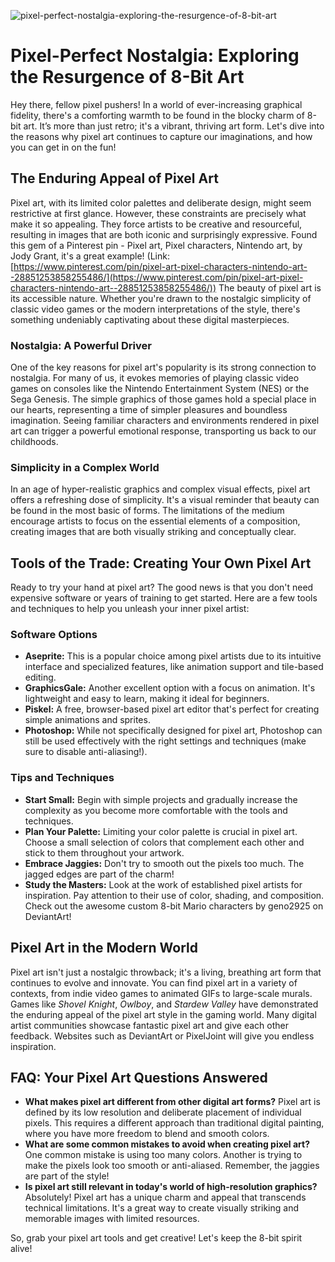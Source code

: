 ![pixel-perfect-nostalgia-exploring-the-resurgence-of-8-bit-art](https://images.pexels.com/photos/14826118/pexels-photo-14826118.jpeg?auto=compress&cs=tinysrgb&fit=crop&h=627&w=1200)

# Pixel-Perfect Nostalgia: Exploring the Resurgence of 8-Bit Art

Hey there, fellow pixel pushers! In a world of ever-increasing graphical fidelity, there's a comforting warmth to be found in the blocky charm of 8-bit art. It’s more than just retro; it's a vibrant, thriving art form. Let's dive into the reasons why pixel art continues to capture our imaginations, and how you can get in on the fun!

## The Enduring Appeal of Pixel Art

Pixel art, with its limited color palettes and deliberate design, might seem restrictive at first glance. However, these constraints are precisely what make it so appealing. They force artists to be creative and resourceful, resulting in images that are both iconic and surprisingly expressive. Found this gem of a Pinterest pin - Pixel art, Pixel characters, Nintendo art, by Jody Grant, it's a great example! (Link: [https://www.pinterest.com/pin/pixel-art-pixel-characters-nintendo-art--28851253858255486/](https://www.pinterest.com/pin/pixel-art-pixel-characters-nintendo-art--28851253858255486/)) The beauty of pixel art is its accessible nature. Whether you're drawn to the nostalgic simplicity of classic video games or the modern interpretations of the style, there's something undeniably captivating about these digital masterpieces.

### Nostalgia: A Powerful Driver

One of the key reasons for pixel art's popularity is its strong connection to nostalgia. For many of us, it evokes memories of playing classic video games on consoles like the Nintendo Entertainment System (NES) or the Sega Genesis. The simple graphics of those games hold a special place in our hearts, representing a time of simpler pleasures and boundless imagination. Seeing familiar characters and environments rendered in pixel art can trigger a powerful emotional response, transporting us back to our childhoods. 

### Simplicity in a Complex World

In an age of hyper-realistic graphics and complex visual effects, pixel art offers a refreshing dose of simplicity. It's a visual reminder that beauty can be found in the most basic of forms. The limitations of the medium encourage artists to focus on the essential elements of a composition, creating images that are both visually striking and conceptually clear.

## Tools of the Trade: Creating Your Own Pixel Art

Ready to try your hand at pixel art? The good news is that you don't need expensive software or years of training to get started. Here are a few tools and techniques to help you unleash your inner pixel artist:

### Software Options

*   **Aseprite:** This is a popular choice among pixel artists due to its intuitive interface and specialized features, like animation support and tile-based editing.
*   **GraphicsGale:** Another excellent option with a focus on animation. It's lightweight and easy to learn, making it ideal for beginners.
*   **Piskel:** A free, browser-based pixel art editor that's perfect for creating simple animations and sprites. 
*   **Photoshop:** While not specifically designed for pixel art, Photoshop can still be used effectively with the right settings and techniques (make sure to disable anti-aliasing!).

### Tips and Techniques

*   **Start Small:** Begin with simple projects and gradually increase the complexity as you become more comfortable with the tools and techniques.
*   **Plan Your Palette:** Limiting your color palette is crucial in pixel art. Choose a small selection of colors that complement each other and stick to them throughout your artwork.
*   **Embrace Jaggies:** Don't try to smooth out the pixels too much. The jagged edges are part of the charm!
*   **Study the Masters:** Look at the work of established pixel artists for inspiration. Pay attention to their use of color, shading, and composition. Check out the awesome custom 8-bit Mario characters by geno2925 on DeviantArt!

## Pixel Art in the Modern World

Pixel art isn't just a nostalgic throwback; it's a living, breathing art form that continues to evolve and innovate. You can find pixel art in a variety of contexts, from indie video games to animated GIFs to large-scale murals. Games like *Shovel Knight*, *Owlboy*, and *Stardew Valley* have demonstrated the enduring appeal of the pixel art style in the gaming world. Many digital artist communities showcase fantastic pixel art and give each other feedback. Websites such as DeviantArt or PixelJoint will give you endless inspiration.

## FAQ: Your Pixel Art Questions Answered

*   **What makes pixel art different from other digital art forms?** Pixel art is defined by its low resolution and deliberate placement of individual pixels. This requires a different approach than traditional digital painting, where you have more freedom to blend and smooth colors.
*   **What are some common mistakes to avoid when creating pixel art?** One common mistake is using too many colors. Another is trying to make the pixels look too smooth or anti-aliased. Remember, the jaggies are part of the style!
*   **Is pixel art still relevant in today's world of high-resolution graphics?** Absolutely! Pixel art has a unique charm and appeal that transcends technical limitations. It's a great way to create visually striking and memorable images with limited resources.

So, grab your pixel art tools and get creative! Let's keep the 8-bit spirit alive!
